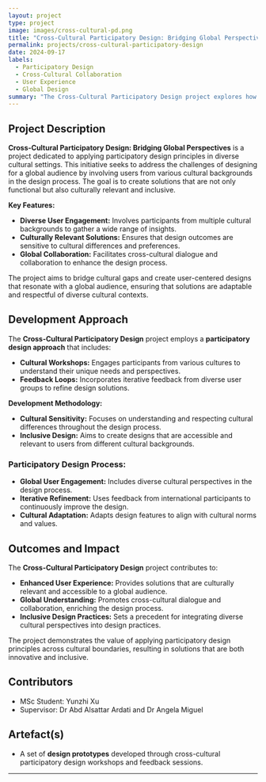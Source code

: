 ```yaml
---
layout: project
type: project
image: images/cross-cultural-pd.png
title: "Cross-Cultural Participatory Design: Bridging Global Perspectives"
permalink: projects/cross-cultural-participatory-design
date: 2024-09-17
labels:
  - Participatory Design
  - Cross-Cultural Collaboration
  - User Experience
  - Global Design
summary: "The Cross-Cultural Participatory Design project explores how participatory design principles can be effectively applied across different cultural contexts. By engaging diverse user groups in the design process, this project aims to create inclusive and culturally relevant solutions that bridge global perspectives and enhance user experience across borders."
---
```


## Project Description

**Cross-Cultural Participatory Design: Bridging Global Perspectives** is a project dedicated to applying participatory design principles in diverse cultural settings. This initiative seeks to address the challenges of designing for a global audience by involving users from various cultural backgrounds in the design process. The goal is to create solutions that are not only functional but also culturally relevant and inclusive.

**Key Features:**
- **Diverse User Engagement:** Involves participants from multiple cultural backgrounds to gather a wide range of insights.
- **Culturally Relevant Solutions:** Ensures that design outcomes are sensitive to cultural differences and preferences.
- **Global Collaboration:** Facilitates cross-cultural dialogue and collaboration to enhance the design process.

The project aims to bridge cultural gaps and create user-centered designs that resonate with a global audience, ensuring that solutions are adaptable and respectful of diverse cultural contexts.

## Development Approach

The **Cross-Cultural Participatory Design** project employs a **participatory design approach** that includes:
- **Cultural Workshops:** Engages participants from various cultures to understand their unique needs and perspectives.
- **Feedback Loops:** Incorporates iterative feedback from diverse user groups to refine design solutions.

**Development Methodology:**
- **Cultural Sensitivity:** Focuses on understanding and respecting cultural differences throughout the design process.
- **Inclusive Design:** Aims to create designs that are accessible and relevant to users from different cultural backgrounds.

### Participatory Design Process:
- **Global User Engagement:** Includes diverse cultural perspectives in the design process.
- **Iterative Refinement:** Uses feedback from international participants to continuously improve the design.
- **Cultural Adaptation:** Adapts design features to align with cultural norms and values.

## Outcomes and Impact

The **Cross-Cultural Participatory Design** project contributes to:
- **Enhanced User Experience:** Provides solutions that are culturally relevant and accessible to a global audience.
- **Global Understanding:** Promotes cross-cultural dialogue and collaboration, enriching the design process.
- **Inclusive Design Practices:** Sets a precedent for integrating diverse cultural perspectives into design practices.

The project demonstrates the value of applying participatory design principles across cultural boundaries, resulting in solutions that are both innovative and inclusive.

## Contributors
- MSc Student: Yunzhi Xu
- Supervisor: Dr Abd Alsattar Ardati and Dr Angela Miguel

## Artefact(s)

- A set of **design prototypes** developed through cross-cultural participatory design workshops and feedback sessions.
---
